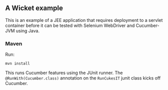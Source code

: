 ## A Wicket example

This is an example of a JEE application that requires deployment to a servlet container before it can be tested with
Selenium WebDriver and Cucumber-JVM using Java.

### Maven

Run:

```
mvn install
```

This runs Cucumber features using the JUnit runner. The `@RunWith(Cucumber.class)` annotation on the `RunCukesIT` junit class
kicks off Cucumber.
